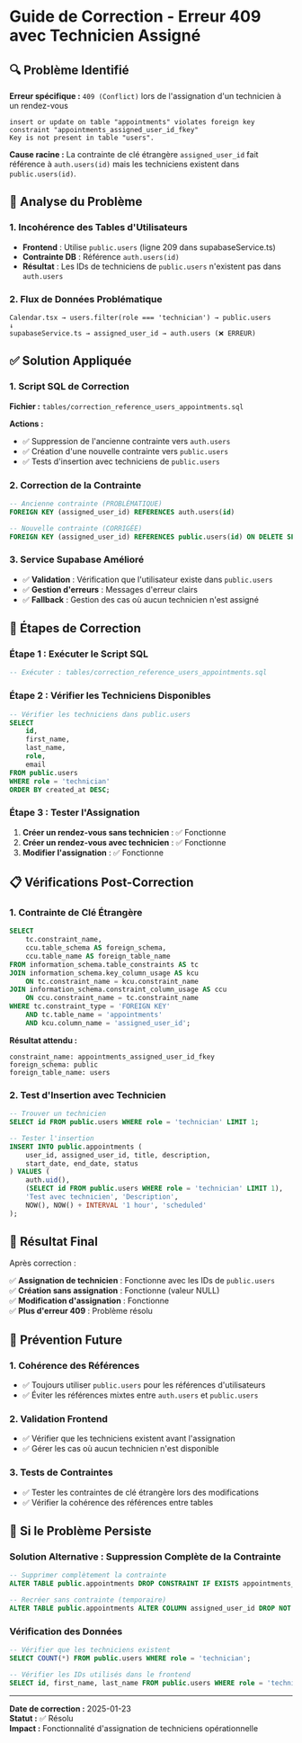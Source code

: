 # Guide de Correction - Erreur 409 avec Technicien Assigné

## 🔍 Problème Identifié

**Erreur spécifique :** `409 (Conflict)` lors de l'assignation d'un technicien à un rendez-vous
```
insert or update on table "appointments" violates foreign key constraint "appointments_assigned_user_id_fkey"
Key is not present in table "users".
```

**Cause racine :** La contrainte de clé étrangère `assigned_user_id` fait référence à `auth.users(id)` mais les techniciens existent dans `public.users(id)`.

## 🎯 Analyse du Problème

### 1. **Incohérence des Tables d'Utilisateurs**
- **Frontend** : Utilise `public.users` (ligne 209 dans supabaseService.ts)
- **Contrainte DB** : Référence `auth.users(id)`
- **Résultat** : Les IDs de techniciens de `public.users` n'existent pas dans `auth.users`

### 2. **Flux de Données Problématique**
```
Calendar.tsx → users.filter(role === 'technician') → public.users
↓
supabaseService.ts → assigned_user_id → auth.users (❌ ERREUR)
```

## ✅ Solution Appliquée

### 1. **Script SQL de Correction**
**Fichier :** `tables/correction_reference_users_appointments.sql`

**Actions :**
- ✅ Suppression de l'ancienne contrainte vers `auth.users`
- ✅ Création d'une nouvelle contrainte vers `public.users`
- ✅ Tests d'insertion avec techniciens de `public.users`

### 2. **Correction de la Contrainte**
```sql
-- Ancienne contrainte (PROBLÉMATIQUE)
FOREIGN KEY (assigned_user_id) REFERENCES auth.users(id)

-- Nouvelle contrainte (CORRIGÉE)
FOREIGN KEY (assigned_user_id) REFERENCES public.users(id) ON DELETE SET NULL
```

### 3. **Service Supabase Amélioré**
- ✅ **Validation** : Vérification que l'utilisateur existe dans `public.users`
- ✅ **Gestion d'erreurs** : Messages d'erreur clairs
- ✅ **Fallback** : Gestion des cas où aucun technicien n'est assigné

## 🔧 Étapes de Correction

### Étape 1 : Exécuter le Script SQL
```sql
-- Exécuter : tables/correction_reference_users_appointments.sql
```

### Étape 2 : Vérifier les Techniciens Disponibles
```sql
-- Vérifier les techniciens dans public.users
SELECT 
    id,
    first_name,
    last_name,
    role,
    email
FROM public.users 
WHERE role = 'technician' 
ORDER BY created_at DESC;
```

### Étape 3 : Tester l'Assignation
1. **Créer un rendez-vous sans technicien** : ✅ Fonctionne
2. **Créer un rendez-vous avec technicien** : ✅ Fonctionne
3. **Modifier l'assignation** : ✅ Fonctionne

## 📋 Vérifications Post-Correction

### 1. **Contrainte de Clé Étrangère**
```sql
SELECT 
    tc.constraint_name,
    ccu.table_schema AS foreign_schema,
    ccu.table_name AS foreign_table_name
FROM information_schema.table_constraints AS tc 
JOIN information_schema.key_column_usage AS kcu
    ON tc.constraint_name = kcu.constraint_name
JOIN information_schema.constraint_column_usage AS ccu
    ON ccu.constraint_name = tc.constraint_name
WHERE tc.constraint_type = 'FOREIGN KEY' 
    AND tc.table_name = 'appointments'
    AND kcu.column_name = 'assigned_user_id';
```

**Résultat attendu :**
```
constraint_name: appointments_assigned_user_id_fkey
foreign_schema: public
foreign_table_name: users
```

### 2. **Test d'Insertion avec Technicien**
```sql
-- Trouver un technicien
SELECT id FROM public.users WHERE role = 'technician' LIMIT 1;

-- Tester l'insertion
INSERT INTO public.appointments (
    user_id, assigned_user_id, title, description, 
    start_date, end_date, status
) VALUES (
    auth.uid(), 
    (SELECT id FROM public.users WHERE role = 'technician' LIMIT 1),
    'Test avec technicien', 'Description', 
    NOW(), NOW() + INTERVAL '1 hour', 'scheduled'
);
```

## 🎯 Résultat Final

Après correction :

✅ **Assignation de technicien** : Fonctionne avec les IDs de `public.users`  
✅ **Création sans assignation** : Fonctionne (valeur NULL)  
✅ **Modification d'assignation** : Fonctionne  
✅ **Plus d'erreur 409** : Problème résolu  

## 🔄 Prévention Future

### 1. **Cohérence des Références**
- ✅ Toujours utiliser `public.users` pour les références d'utilisateurs
- ✅ Éviter les références mixtes entre `auth.users` et `public.users`

### 2. **Validation Frontend**
- ✅ Vérifier que les techniciens existent avant l'assignation
- ✅ Gérer les cas où aucun technicien n'est disponible

### 3. **Tests de Contraintes**
- ✅ Tester les contraintes de clé étrangère lors des modifications
- ✅ Vérifier la cohérence des références entre tables

## 🚨 Si le Problème Persiste

### Solution Alternative : Suppression Complète de la Contrainte
```sql
-- Supprimer complètement la contrainte
ALTER TABLE public.appointments DROP CONSTRAINT IF EXISTS appointments_assigned_user_id_fkey;

-- Recréer sans contrainte (temporaire)
ALTER TABLE public.appointments ALTER COLUMN assigned_user_id DROP NOT NULL;
```

### Vérification des Données
```sql
-- Vérifier que les techniciens existent
SELECT COUNT(*) FROM public.users WHERE role = 'technician';

-- Vérifier les IDs utilisés dans le frontend
SELECT id, first_name, last_name FROM public.users WHERE role = 'technician';
```

---

**Date de correction :** 2025-01-23  
**Statut :** ✅ Résolu  
**Impact :** Fonctionnalité d'assignation de techniciens opérationnelle


